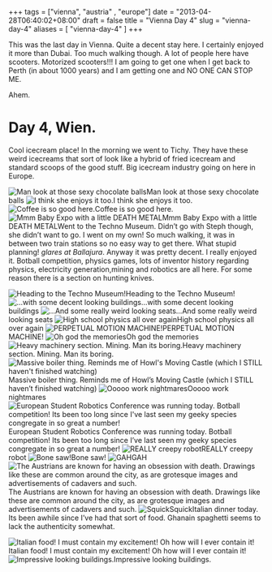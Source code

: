 +++
tags = ["vienna", "austria" , "europe"]
date = "2013-04-28T06:40:02+08:00"
draft = false
title = "Vienna Day 4"
slug = "vienna-day-4"
aliases = [
	"vienna-day-4"
]
+++

This was the last day in Vienna. Quite a decent stay here. I certainly enjoyed it more than Dubai. Too much walking though. A lot of people here have scooters. Motorized scooters!!! I am going to get one when I get back to Perth (in about 1000 years) and I am getting one and NO ONE CAN STOP ME.

Ahem.


# Day 4, Wien.

Cool icecream place! In the morning we went to Tichy. They have these weird icecreams that sort of look like a hybrid of fried icecream and standard scoops of the good stuff. Big icecream industry going on here in Europe.


![Man look at those sexy chocolate balls](/images/2013/05/img_20130427_101500.jpg)Man look at those sexy chocolate balls
![I think she enjoys it too.](/images/2013/05/img_20130427_101514.jpg)I think she enjoys it too.
![Coffee is so good here.](/images/2013/05/img_20130427_101505.jpg)Coffee is so good here.
![Mmm Baby Expo with a little DEATH METAL](/images/2013/05/img_20130427_120021.jpg)Mmm Baby Expo with a little DEATH METALWent to the Techno Museum. Didn’t go with Steph though, she didn’t want to go. I went on my own! So much walking, it was in between two train stations so no easy way to get there. What stupid planning! *glares at Ballajura*. Anyway it was pretty decent. I really enjoyed it. Botball competition, physics games, lots of inventor history regarding physics, electricity generation,mining and robotics are all here. For some reason there is a section on hunting knives.


![Heading to the Techno Museum!](/images/2013/05/img_20130427_120059.jpg)Heading to the Techno Museum!
![...with some decent looking buildings](/images/2013/05/img_20130427_120247.jpg)…with some decent looking buildings
![...And some really weird looking seats](/images/2013/05/img_20130427_120530.jpg)…And some really weird looking seats
![High school physics all over again](/images/2013/05/img_20130427_121123.jpg)High school physics all over again
![PERPETUAL MOTION MACHINE!](/images/2013/05/img_20130427_122841.jpg)PERPETUAL MOTION MACHINE!
![Oh god the memories](/images/2013/05/img_20130427_123159.jpg)Oh god the memories
![Heavy machinery section. Mining. Man its boring.](/images/2013/05/img_20130427_124254.jpg)Heavy machinery section. Mining. Man its boring.
![Massive boiler thing. Reminds me of Howl's Moving Castle (which I STILL haven't finished watching)](/images/2013/05/img_20130427_124535.jpg)Massive boiler thing. Reminds me of Howl’s Moving Castle (which I STILL haven’t finished watching)
![Ooooo work nightmares](/images/2013/05/img_20130427_125051.jpg)Ooooo work nightmares
![European Student Robotics Conference was running today. Botball competition! Its been too long since I've last seen my geeky species congregate in so great a number!](/images/2013/05/img_20130427_131419.jpg)European Student Robotics Conference was running today. Botball competition! Its been too long since I’ve last seen my geeky species congregate in so great a number!
![REALLY creepy robot](/images/2013/05/img_20130427_132225.jpg)REALLY creepy robot
![Bone saw! ](/images/2013/05/img_20130427_133717.jpg)Bone saw!
![GAH](/images/2013/05/img_20130427_134425.jpg)GAH
![The Austrians are known for having an obsession with death. Drawings like these are common around the city, as are grotesque images and advertisements of cadavers and such.](/images/2013/05/img_20130427_155201.jpg)The Austrians are known for having an obsession with death. Drawings like these are common around the city, as are grotesque images and advertisements of cadavers and such.
![Squick](/images/2013/05/img_20130427_155204.jpg)SquickItalian dinner today. Its been awhile since I’ve had that sort of food. Ghanain spaghetti seems to lack the authenticity somewhat.


![Italian food! I must contain my excitement! Oh how will I ever contain it!](/images/2013/05/img-20130428-wa0012.jpg)Italian food! I must contain my excitement! Oh how will I ever contain it!
![Impressive looking buildings.](/images/2013/05/img-20130428-wa0013.jpg)Impressive looking buildings.
